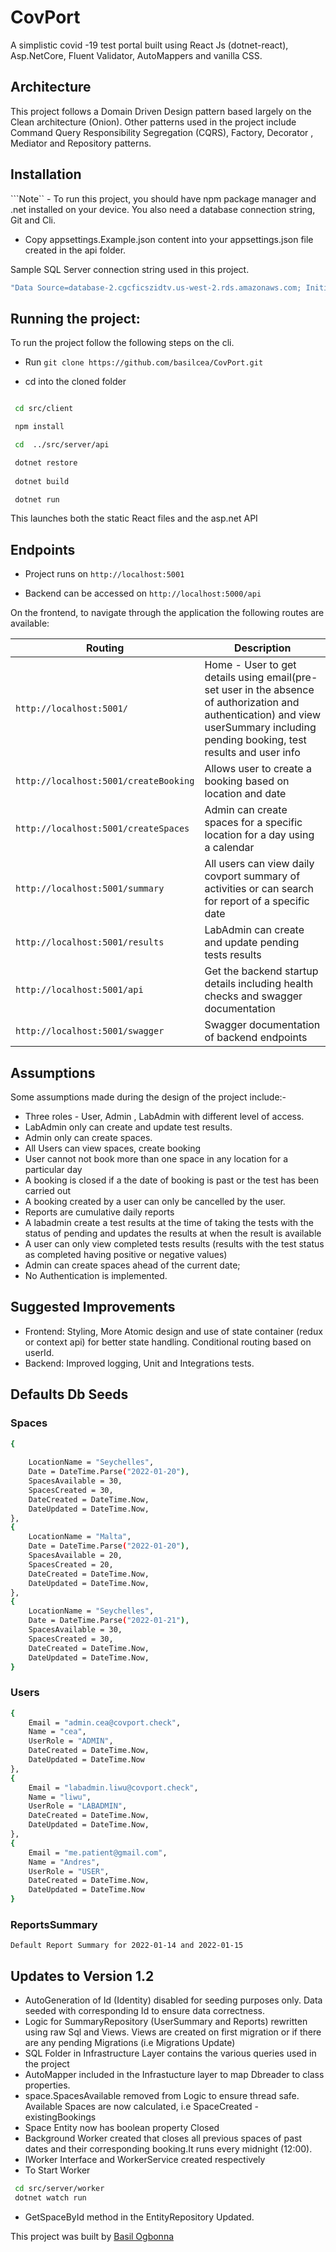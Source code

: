 # CovPort
A simplistic covid -19 test portal built using React Js (dotnet-react), Asp.NetCore, Fluent Validator, AutoMappers and vanilla CSS.

## Architecture
This project follows a Domain Driven Design pattern based largely on the Clean architecture (Onion). Other patterns used in the project include  Command Query Responsibility Segregation (CQRS), Factory,  Decorator , Mediator and Repository patterns.

## Installation

```Note`` - To run this project, you should have npm package manager and  .net installed on your device. You also need a database connection string, Git and Cli.
- Copy appsettings.Example.json content into your appsettings.json file created in the api folder.

Sample SQL Server connection string used in this project.

```bash
"Data Source=database-2.cgcficszidtv.us-west-2.rds.amazonaws.com; Initial Catalog=CovPort; User ID=${userId}; Password=${password};"
```

## Running the project:

To run the project follow the following steps on the cli.

- Run ```git clone https://github.com/basilcea/CovPort.git```

- cd into the cloned folder

```bash

 cd src/client

 npm install

 cd  ../src/server/api

 dotnet restore
 
 dotnet build

 dotnet run

```

This launches both the static React files and the asp.net API




## Endpoints

- Project runs on ```http://localhost:5001``` 

- Backend can be accessed  on ```http://localhost:5000/api```

On the frontend, to navigate through the application the following routes are available:

| Routing              | Description                            |
| -------------------  | -------------------------------------- |
| `http://localhost:5001/`  | Home - User to get details using email(pre-set user in the absence of authorization and authentication) and view userSummary  including  pending booking, test results and user info |
| `http://localhost:5001/createBooking` | Allows user to create a booking based on location and date |
| `http://localhost:5001/createSpaces` | Admin can create spaces for a specific location for a day using a calendar |
| `http://localhost:5001/summary`| All users can view daily covport summary of activities or can search for report of a specific date |
| `http://localhost:5001/results`| LabAdmin can create  and update pending tests results |
| `http://localhost:5001/api`  | Get the backend startup details  including health checks and swagger documentation | 
| `http://localhost:5001/swagger`  | Swagger documentation of backend endpoints | 



## Assumptions 

Some assumptions made during the design of the project include:-
- Three roles - User, Admin , LabAdmin with different level of access. 
- LabAdmin only can create and update test results.
- Admin only can create spaces.
- All Users can view spaces, create booking
- User cannot not book more than one space in any location for a particular day
- A booking is closed if a the date of booking is past or the test has been carried out
- A booking created by a user can only be cancelled by the user.
- Reports are cumulative daily reports
- A labadmin create a test results at the time of taking the tests with the status of pending and updates the results at when the result is available
- A user can only view completed tests results (results with the test status as completed having positive or negative values)
- Admin can create spaces ahead of the current date;
- No Authentication is implemented.



## Suggested Improvements

- Frontend: Styling, More Atomic design and use of state container (redux or context api) for better state handling. Conditional routing based on userId.
- Backend: Improved logging, Unit and Integrations tests.

## Defaults Db Seeds

### Spaces

```bash
{
   
    LocationName = "Seychelles",
    Date = DateTime.Parse("2022-01-20"),
    SpacesAvailable = 30,
    SpacesCreated = 30,
    DateCreated = DateTime.Now,
    DateUpdated = DateTime.Now,
},
{
    LocationName = "Malta",
    Date = DateTime.Parse("2022-01-20"),
    SpacesAvailable = 20,
    SpacesCreated = 20,
    DateCreated = DateTime.Now,
    DateUpdated = DateTime.Now,
},
{
    LocationName = "Seychelles",
    Date = DateTime.Parse("2022-01-21"),
    SpacesAvailable = 30,
    SpacesCreated = 30,
    DateCreated = DateTime.Now,
    DateUpdated = DateTime.Now,
}
```

### Users
```bash
{
    Email = "admin.cea@covport.check",
    Name = "cea",
    UserRole = "ADMIN",
    DateCreated = DateTime.Now,
    DateUpdated = DateTime.Now
},
{
    Email = "labadmin.liwu@covport.check",
    Name = "liwu",
    UserRole = "LABADMIN",
    DateCreated = DateTime.Now,
    DateUpdated = DateTime.Now,
},
{
    Email = "me.patient@gmail.com",
    Name = "Andres",
    UserRole = "USER",
    DateCreated = DateTime.Now,
    DateUpdated = DateTime.Now
}

```
### ReportsSummary
 ```
 Default Report Summary for 2022-01-14 and 2022-01-15
 ```

## Updates to Version 1.2
- AutoGeneration of Id  (Identity) disabled for seeding purposes only. Data seeded with corresponding Id to ensure data correctness.
- Logic for SummaryRepository (UserSummary and Reports) rewritten using raw Sql and Views. Views are created on first migration or if there are any pending Migrations (i.e Migrations Update)
- SQL Folder in Infrastructure Layer contains the various queries used in the project
- AutoMapper included in the Infrastucture layer to map Dbreader to class properties.
- space.SpacesAvailable removed from Logic to ensure thread safe. Available Spaces are now calculated, i.e SpaceCreated - existingBookings
- Space Entity now has boolean property Closed
- Background Worker created that closes all previous spaces of past dates and their corresponding booking.It runs every midnight (12:00).
- IWorker Interface and WorkerService created respectively
- To Start Worker 
```bash
 cd src/server/worker
 dotnet watch run
```
- GetSpaceById method in the EntityRepository Updated.




This project was built by [Basil Ogbonna](mailto:ogbonna.basil3@gmail.com)
